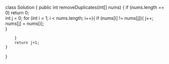 class Solution {
    public int removeDuplicates(int[] nums) {
        if (nums.length == 0) return 0;       
        int j = 0;
        for (int i = 1; i < nums.length; i++){
            if (nums[i] != nums[j]){
                j++;
                nums[j] = nums[i];   
            }
            
        }
        return j+1;
    }
}